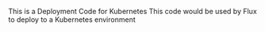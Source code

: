 This is a Deployment Code for Kubernetes
This code would be used by Flux to deploy to a Kubernetes environment
